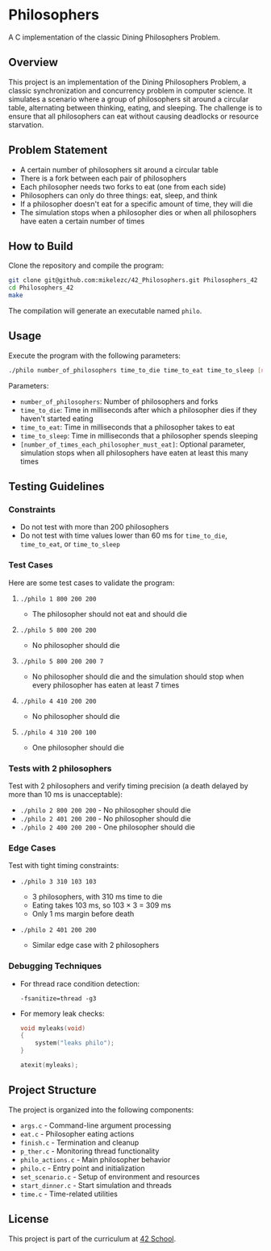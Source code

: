 # Philosophers

A C implementation of the classic Dining Philosophers Problem.

## Overview

This project is an implementation of the Dining Philosophers Problem, a classic synchronization and concurrency problem in computer science. It simulates a scenario where a group of philosophers sit around a circular table, alternating between thinking, eating, and sleeping. The challenge is to ensure that all philosophers can eat without causing deadlocks or resource starvation.

## Problem Statement

- A certain number of philosophers sit around a circular table
- There is a fork between each pair of philosophers
- Each philosopher needs two forks to eat (one from each side)
- Philosophers can only do three things: eat, sleep, and think
- If a philosopher doesn't eat for a specific amount of time, they will die
- The simulation stops when a philosopher dies or when all philosophers have eaten a certain number of times

## How to Build

Clone the repository and compile the program:

```bash
git clone git@github.com:mikelezc/42_Philosophers.git Philosophers_42
cd Philosophers_42
make
```

The compilation will generate an executable named `philo`.

## Usage

Execute the program with the following parameters:

```bash
./philo number_of_philosophers time_to_die time_to_eat time_to_sleep [number_of_times_each_philosopher_must_eat]
```

Parameters:
- `number_of_philosophers`: Number of philosophers and forks
- `time_to_die`: Time in milliseconds after which a philosopher dies if they haven't started eating
- `time_to_eat`: Time in milliseconds that a philosopher takes to eat
- `time_to_sleep`: Time in milliseconds that a philosopher spends sleeping
- `[number_of_times_each_philosopher_must_eat]`: Optional parameter, simulation stops when all philosophers have eaten at least this many times

## Testing Guidelines

### Constraints

- Do not test with more than 200 philosophers
- Do not test with time values lower than 60 ms for `time_to_die`, `time_to_eat`, or `time_to_sleep`

### Test Cases

Here are some test cases to validate the program:

1. `./philo 1 800 200 200`
   - The philosopher should not eat and should die

2. `./philo 5 800 200 200`
   - No philosopher should die

3. `./philo 5 800 200 200 7`
   - No philosopher should die and the simulation should stop when every philosopher has eaten at least 7 times

4. `./philo 4 410 200 200`
   - No philosopher should die

5. `./philo 4 310 200 100`
   - One philosopher should die

### Tests with 2 philosophers

Test with 2 philosophers and verify timing precision (a death delayed by more than 10 ms is unacceptable):

- `./philo 2 800 200 200` - No philosopher should die
- `./philo 2 401 200 200` - No philosopher should die
- `./philo 2 400 200 200` - One philosopher should die

### Edge Cases

Test with tight timing constraints:

- `./philo 3 310 103 103`
  - 3 philosophers, with 310 ms time to die
  - Eating takes 103 ms, so 103 × 3 = 309 ms
  - Only 1 ms margin before death

- `./philo 2 401 200 200`
  - Similar edge case with 2 philosophers

### Debugging Techniques

- For thread race condition detection:
  ```
  -fsanitize=thread -g3
  ```

- For memory leak checks:
  ```c
  void myleaks(void)
  {
      system("leaks philo");
  }
  
  atexit(myleaks);
  ```

## Project Structure

The project is organized into the following components:

- `args.c` - Command-line argument processing
- `eat.c` - Philosopher eating actions
- `finish.c` - Termination and cleanup
- `p_ther.c` - Monitoring thread functionality
- `philo_actions.c` - Main philosopher behavior
- `philo.c` - Entry point and initialization
- `set_scenario.c` - Setup of environment and resources
- `start_dinner.c` - Start simulation and threads
- `time.c` - Time-related utilities

## License

This project is part of the curriculum at [42 School](https://42.fr/).